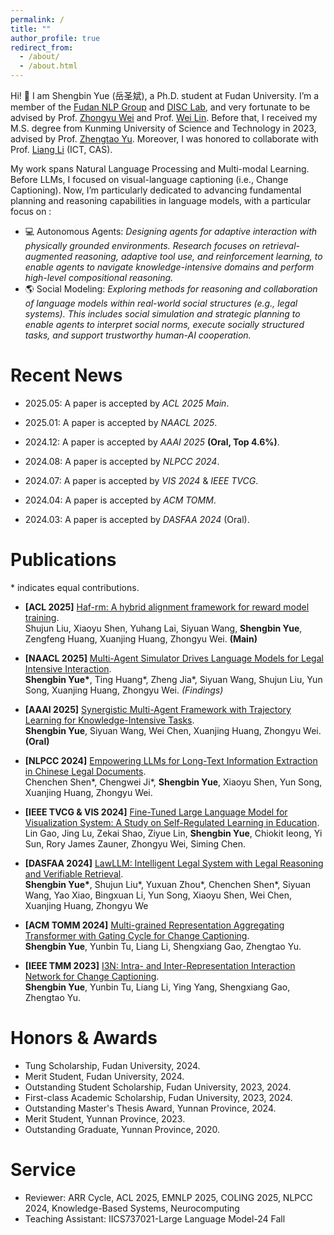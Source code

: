 ```yaml
---
permalink: /
title: ""
author_profile: true
redirect_from: 
  - /about/
  - /about.html
---
```


Hi! 👀 I am Shengbin Yue (岳圣斌), a Ph.D. student at Fudan University. I’m a member of the [Fudan NLP Group](https://nlp.fudan.edu.cn/nlpen/main.htm) and [DISC Lab](http://www.fudan-disc.com/), and very fortunate to be advised by Prof. [Zhongyu Wei](http://www.fudan-disc.com/people/zywei) and Prof. [Wei Lin](https://iics.fudan.edu.cn/41/d7/c33358a410071/page.htm). Before that, I received my M.S. degree from Kunming University of Science and Technology in 2023, advised by Prof. [Zhengtao Yu](https://xzy.kmust.edu.cn/info/1159/1311.htm). Moreover, I was honored to collaborate with Prof. [Liang Li](https://vipl.ict.ac.cn/people/lliang/) (ICT, CAS). 

My work spans Natural Language Processing and Multi-modal Learning. Before LLMs, I focused on visual-language captioning (i.e., Change Captioning). Now, I’m particularly dedicated to advancing fundamental planning and reasoning capabilities in language models, with a particular focus on :
* 💻 Autonomous Agents: *Designing agents for adaptive interaction with physically grounded environments. Research focuses on retrieval-augmented reasoning, adaptive tool use, and reinforcement learning, to enable agents to navigate knowledge-intensive domains and perform high-level compositional reasoning.*
* 🌎 Social Modeling: *Exploring methods for reasoning and collaboration of language models within real-world social structures (e.g., legal systems). This includes social simulation and strategic planning to enable agents to interpret social norms, execute socially structured tasks, and support trustworthy human-AI cooperation.*


Recent News
======
* 2025.05: A paper is accepted by *ACL 2025 Main*.
  
* 2025.01: A paper is accepted by *NAACL 2025*.

* 2024.12: A paper is accepted by *AAAI 2025* **(Oral, Top 4.6%)**.

* 2024.08: A paper is accepted by *NLPCC 2024*.

* 2024.07: A paper is accepted by *VIS 2024* & *IEEE TVCG*.

* 2024.04: A paper is accepted by *ACM TOMM*.

* 2024.03: A paper is accepted by *DASFAA 2024* (Oral).



Publications
======
\* indicates equal contributions.
* **[ACL 2025]** [Haf-rm: A hybrid alignment framework for reward model training](https://arxiv.org/abs/2407.04185).  
  Shujun Liu, Xiaoyu Shen, Yuhang Lai, Siyuan Wang, **Shengbin Yue**, Zengfeng Huang, Xuanjing Huang, Zhongyu Wei. 
   **(Main)**
  
* **[NAACL 2025]** [Multi-Agent Simulator Drives Language Models for Legal Intensive Interaction](https://aclanthology.org/2025.findings-naacl.365.pdf).  
  **Shengbin Yue\***, Ting Huang\*, Zheng Jia\*, Siyuan Wang, Shujun Liu, Yun Song, Xuanjing Huang, Zhongyu Wei. 
  *(Findings)*
  
* **[AAAI 2025]** [Synergistic Multi-Agent Framework with Trajectory Learning for Knowledge-Intensive Tasks](https://ojs.aaai.org/index.php/AAAI/article/view/34772).  
  **Shengbin Yue**, Siyuan Wang, Wei Chen, Xuanjing Huang, Zhongyu Wei. 
  **(Oral)**  

* **[NLPCC 2024]** [Empowering LLMs for Long-Text Information Extraction in Chinese Legal Documents](https://link.springer.com/chapter/10.1007/978-981-97-9431-7_35).  
  Chenchen Shen\*, Chengwei Ji\*, **Shengbin Yue**, Xiaoyu Shen, Yun Song, Xuanjing Huang, Zhongyu Wei.   
  
* **[IEEE TVCG & VIS 2024]** [Fine-Tuned Large Language Model for Visualization System: A Study on Self-Regulated Learning in Education](https://ieeexplore.ieee.org/abstract/document/10670435).   
  Lin Gao, Jing Lu, Zekai Shao, Ziyue Lin, **Shengbin Yue**, Chiokit Ieong, Yi Sun, Rory James Zauner, Zhongyu Wei, Siming Chen.   

* **[DASFAA 2024]** [LawLLM: Intelligent Legal System with Legal Reasoning and Verifiable Retrieval](https://link.springer.com/chapter/10.1007/978-981-97-5569-1_19).  
  **Shengbin Yue\***, Shujun Liu\*, Yuxuan Zhou\*, Chenchen Shen\*, Siyuan Wang, Yao Xiao, Bingxuan Li, Yun Song, Xiaoyu Shen, Wei Chen, Xuanjing Huang, Zhongyu We
  
* **[ACM TOMM 2024]** [Multi-grained Representation Aggregating Transformer with Gating Cycle for Change Captioning](https://dl.acm.org/doi/abs/10.1145/3660346).  
  **Shengbin Yue**, Yunbin Tu, Liang Li, Shengxiang Gao, Zhengtao Yu.  

* **[IEEE TMM 2023]** [I3N: Intra- and Inter-Representation Interaction Network for Change Captioning](https://ieeexplore.ieee.org/abstract/document/10050818).  
  **Shengbin Yue**, Yunbin Tu, Liang Li, Ying Yang, Shengxiang Gao, Zhengtao Yu.  

Honors & Awards
======
* Tung Scholarship, Fudan University, 2024.
* Merit Student, Fudan University, 2024.
* Outstanding Student Scholarship, Fudan University, 2023, 2024.
* First-class Academic Scholarship, Fudan University, 2023, 2024.
* Outstanding Master's Thesis Award, Yunnan Province, 2024.  
* Merit Student, Yunnan Province, 2023.
* Outstanding Graduate, Yunnan Province, 2020.
  
Service
======
* Reviewer: ARR Cycle, ACL 2025, EMNLP 2025, COLING 2025, NLPCC 2024, Knowledge-Based Systems, Neurocomputing
* Teaching Assistant: IICS737021-Large Language Model-24 Fall

